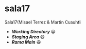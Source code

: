 # sala17
Sala17(Misael Terrez &amp; Martin Cuauhtli
- **_Working Directory_** :grinning:
- **_Staging Area_** :smile:
- **_Rama Main_** :satisfied:
